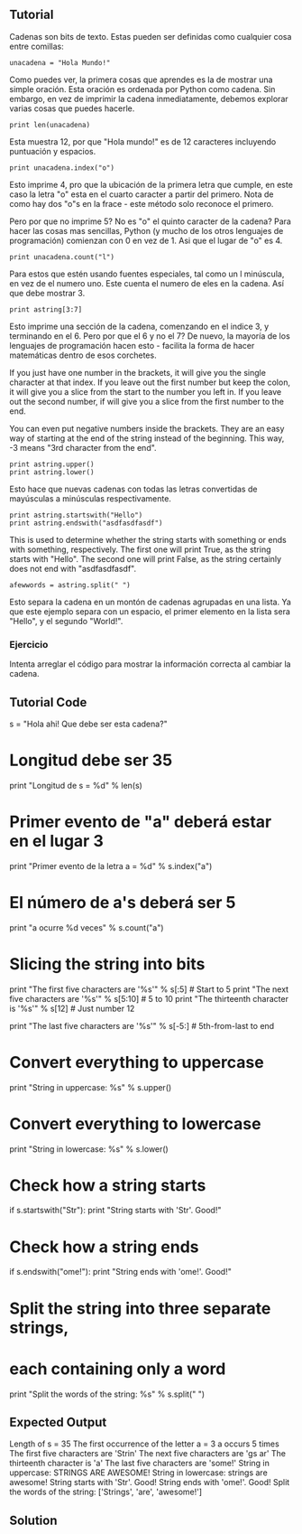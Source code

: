 Tutorial
--------

Cadenas son bits de texto. Estas pueden ser definidas como cualquier cosa entre comillas:

    unacadena = "Hola Mundo!"

Como puedes ver, la primera cosas que aprendes es la de mostrar una simple oración. Esta oración es ordenada por Python como cadena. Sin embargo, en vez de imprimir la cadena inmediatamente, debemos explorar varias cosas que puedes hacerle.

    print len(unacadena)

Esta muestra 12, por que "Hola mundo!" es de 12 caracteres incluyendo puntuación y espacios.

    print unacadena.index("o")

Esto imprime 4, pro que la ubicación de la primera letra que cumple, en este caso la letra "o" esta en el cuarto caracter a partir del primero. Nota de como hay dos "o"s en la frace - este método solo reconoce el primero.

Pero por que no imprime 5? No es "o" el quinto caracter de la cadena? Para hacer las cosas mas sencillas, Python (y mucho de los otros lenguajes de programación) comienzan con 0 en vez de 1. Asi que el lugar de "o" es 4.

    print unacadena.count("l")

Para estos que estén usando fuentes especiales, tal como un l minúscula, en vez de el numero uno. Este cuenta el numero de eles en la cadena. Así que debe mostrar 3.

    print astring[3:7]

Esto imprime una sección de la cadena, comenzando en el indice 3, y terminando en el 6. Pero por que el 6 y no el 7? De nuevo, la mayoría de los lenguajes de programación hacen esto - facilita la forma de hacer matemáticas dentro de esos corchetes.

If you just have one number in the brackets, it will give you the single character at that index. If you leave out the first number but keep the colon, it will give you a slice from the start to the number you left in. If you leave out the second number, if will give you a slice from the first number to the end.

You can even put negative numbers inside the brackets. They are an easy way of starting at the end of the string instead of the beginning. This way, -3 means "3rd character from the end".

    print astring.upper()
    print astring.lower()

Esto hace que nuevas cadenas con todas las letras convertidas de mayúsculas a minúsculas respectivamente.

    print astring.startswith("Hello")
    print astring.endswith("asdfasdfasdf")

This is used to determine whether the string starts with something or ends with something, respectively. The first one will print True, as the string starts with "Hello". The second one will print False, as the string certainly does not end with "asdfasdfasdf".

    afewwords = astring.split(" ")

Esto separa la cadena en un montón de cadenas agrupadas en una lista. Ya que este ejemplo separa con un espacio, el primer elemento en la lista sera "Hello", y el segundo "World!". 

### Ejercicio

Intenta arreglar el código para mostrar la información correcta al cambiar la cadena.

Tutorial Code
-------------

s = "Hola ahi! Que debe ser esta cadena?"

# Longitud debe ser 35
print "Longitud de s = %d" % len(s)

# Primer evento de "a" deberá estar en el lugar 3
print "Primer evento de la letra a = %d" % s.index("a")

# El número de a's deberá ser 5
print "a ocurre %d veces" % s.count("a")

# Slicing the string into bits
print "The first five characters are '%s'" % s[:5] # Start to 5
print "The next five characters are '%s'" % s[5:10] # 5 to 10
print "The thirteenth character is '%s'" % s[12] # Just number 12

print "The last five characters are '%s'" % s[-5:] # 5th-from-last to end

# Convert everything to uppercase
print "String in uppercase: %s" % s.upper()

# Convert everything to lowercase
print "String in lowercase: %s" % s.lower()

# Check how a string starts
if s.startswith("Str"):
    print "String starts with 'Str'. Good!"

# Check how a string ends
if s.endswith("ome!"):
    print "String ends with 'ome!'. Good!"

# Split the string into three separate strings,
# each containing only a word
print "Split the words of the string: %s" % s.split(" ")

Expected Output
---------------

Length of s = 35
The first occurrence of the letter a = 3
a occurs 5 times
The first five characters are 'Strin'
The next five characters are 'gs ar'
The thirteenth character is 'a'
The last five characters are 'some!'
String in uppercase: STRINGS ARE AWESOME!
String in lowercase: strings are awesome!
String starts with 'Str'. Good!
String ends with 'ome!'. Good!
Split the words of the string: ['Strings', 'are', 'awesome!']

Solution
--------
